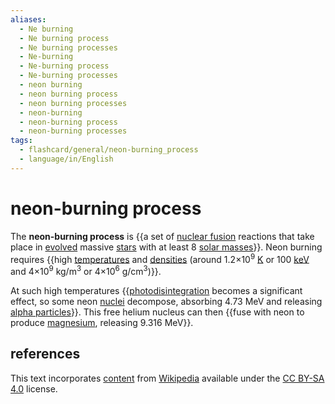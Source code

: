 ```yaml
---
aliases:
  - Ne burning
  - Ne burning process
  - Ne burning processes
  - Ne-burning
  - Ne-burning process
  - Ne-burning processes
  - neon burning
  - neon burning process
  - neon burning processes
  - neon-burning
  - neon-burning process
  - neon-burning processes
tags:
  - flashcard/general/neon-burning_process
  - language/in/English
---
```


# neon-burning process

The __neon-burning process__ is {{a set of [nuclear fusion](nuclear%20fusion.md) reactions that take place in [evolved](stellar%20evolution.md) massive [stars](star.md) with at least 8 [solar masses](solar%20mass.md)}}. Neon burning requires {{high [temperatures](temperature.md) and [densities](density.md) (around 1.2×10<sup>9</sup> [K](Kelvin.md) or 100 [keV](electronvolt.md) and 4×10<sup>9</sup> kg/m<sup>3</sup> or 4×10<sup>6</sup> g/cm<sup>3</sup>)}}. <!--SR:!2024-08-27,17,250!2024-08-18,8,210-->

At such high temperatures {{[photodisintegration](photodisintegration.md) becomes a significant effect, so some neon [nuclei](atomic%20nucleus.md) decompose, absorbing 4.73 MeV and releasing [alpha particles](alpha%20particle.md)}}. This free helium nucleus can then {{fuse with neon to produce [magnesium](magnesium.md), releasing 9.316 MeV}}. <!--SR:!2024-08-19,9,210!2024-08-31,14,210-->

## references

This text incorporates [content](https://en.wikipedia.org/wiki/neon-burning_process) from [Wikipedia](Wikipedia.md) available under the [CC BY-SA 4.0](https://creativecommons.org/licenses/by-sa/4.0/) license.
